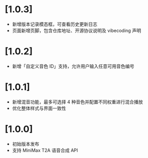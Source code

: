 # [1.0.3]
- 新增版本记录模态框，可查看历史更新日志
- 页面新增页脚，包含仓库地址、开源协议说明及 vibecoding 声明

# [1.0.2]
- 新增「自定义音色 ID」支持，允许用户输入任意可用音色编号

# [1.0.1] 
- 新增混音功能，最多可选择 4 种音色并配置不同权重进行混合播放
- 优化整体样式与界面一致性

# [1.0.0] 
- 初始版本发布
- 支持 MiniMax T2A 语音合成 API
